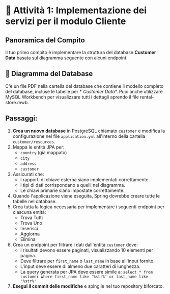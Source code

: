 # 📖 Attività 1: Implementazione dei servizi per il modulo Cliente

## Panoramica del Compito

Il tuo primo compito è implementare la struttura del database **Customer Data** basata sul diagramma seguente con alcuni
endpoint.

## 📌 Diagramma del Database

C'è un file PDF nella cartella del database che contiene il modello completo del database, incluse le tabelle per *
*Customer Data**. Puoi anche utilizzare MySQL Workbench per visualizzare tutti i dettagli aprendo il file
rental-store.mwb.

## Passaggi:

1. **Crea un nuovo database** in PostgreSQL chiamato `customer` e modifica la configurazione nel file
   `application.yml` all'interno della cartella `customer/resources`.
2. Mappa le entità JPA per:
    - `country` (già mappato)
    - `city`
    - `address`
    - `customer`
3. Assicurati che:
    - I rapporti di chiave esterna siano implementati correttamente.
    - I tipi di dati corrispondano a quelli nel diagramma.
    - Le chiavi primarie siano impostate correttamente.
4. Quando l'applicazione viene eseguita, Spring dovrebbe creare tutte le tabelle nel database.
5. Crea tutta la logica necessaria per implementare i seguenti endpoint per ciascuna entità:
    - Trova Tutti
    - Trova Uno
    - Inserisci
    - Aggiorna
    - Elimina
6. Crea un endpoint per filtrare i dati dall'entità `customer` dove:
    - I risultati devono essere paginati, visualizzando 10 elementi per pagina.
    - Deve filtrare per `first_name` o `last_name` in base all'input fornito.
    - L'input deve essere di almeno due caratteri di lunghezza.
    - La query generata per JPA deve essere simile a:
      `select * from customer where first_name like '%str%' or last_name like '%str%'`
7. **Esegui il commit delle modifiche** e spingile nel tuo repository biforcato.